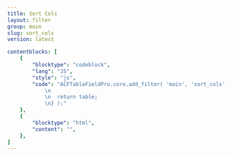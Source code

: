 ```yaml
---
title: Sort Cols
layout: filter
group: main
slug: sort_cols
version: latest

contentblocks: [
	{
		"blocktype": "codeblock",
		"lang": "JS",
		"style": "js",
		"code": "ACFTableFieldPro.core.add_filter( 'main', 'sort_cols', function( table ) {
			\n
			\n	return table;
			\n} );"
	},
	{
		"blocktype": "html",
		"content": "",
	},
]
---
```

